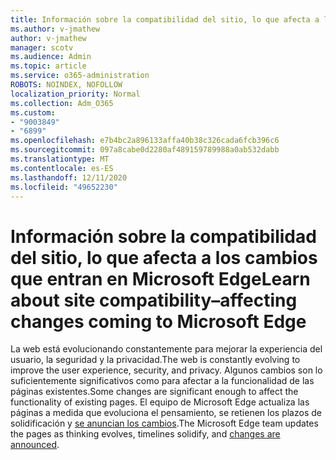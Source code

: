 ```yaml
---
title: Información sobre la compatibilidad del sitio, lo que afecta a los cambios que entran en Microsoft Edge
ms.author: v-jmathew
author: v-jmathew
manager: scotv
ms.audience: Admin
ms.topic: article
ms.service: o365-administration
ROBOTS: NOINDEX, NOFOLLOW
localization_priority: Normal
ms.collection: Adm_O365
ms.custom:
- "9003849"
- "6899"
ms.openlocfilehash: e7b4bc2a896133affa40b38c326cada6fcb396c6
ms.sourcegitcommit: 097a8cabe0d2280af489159789988a0ab532dabb
ms.translationtype: MT
ms.contentlocale: es-ES
ms.lasthandoff: 12/11/2020
ms.locfileid: "49652230"
---
```

# <a name="learn-about-site-compatibilityaffecting-changes-coming-to-microsoft-edge"></a><span data-ttu-id="322ea-102">Información sobre la compatibilidad del sitio, lo que afecta a los cambios que entran en Microsoft Edge</span><span class="sxs-lookup"><span data-stu-id="322ea-102">Learn about site compatibility–affecting changes coming to Microsoft Edge</span></span>

<span data-ttu-id="322ea-103">La web está evolucionando constantemente para mejorar la experiencia del usuario, la seguridad y la privacidad.</span><span class="sxs-lookup"><span data-stu-id="322ea-103">The web is constantly evolving to improve the user experience, security, and privacy.</span></span> <span data-ttu-id="322ea-104">Algunos cambios son lo suficientemente significativos como para afectar a la funcionalidad de las páginas existentes.</span><span class="sxs-lookup"><span data-stu-id="322ea-104">Some changes are significant enough to affect the functionality of existing pages.</span></span> <span data-ttu-id="322ea-105">El equipo de Microsoft Edge actualiza las páginas a medida que evoluciona el pensamiento, se retienen los plazos de solidificación y [se anuncian los cambios](https://go.microsoft.com/fwlink/?linkid=2135534).</span><span class="sxs-lookup"><span data-stu-id="322ea-105">The Microsoft Edge team updates the pages as thinking evolves, timelines solidify, and [changes are announced](https://go.microsoft.com/fwlink/?linkid=2135534).</span></span>
